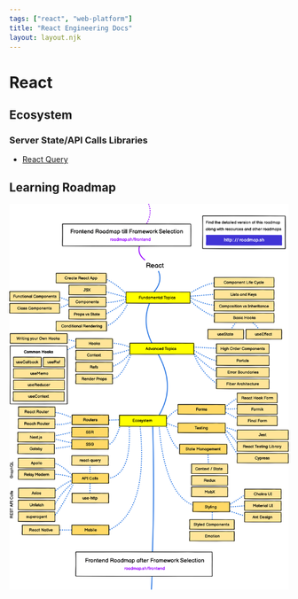 ```yaml
---
tags: ["react", "web-platform"]
title: "React Engineering Docs"
layout: layout.njk
---
```


# React

## Ecosystem

### Server State/API Calls Libraries
- [React Query](react/react-query.md)

## Learning Roadmap
![](assets/react.png?raw=true)

